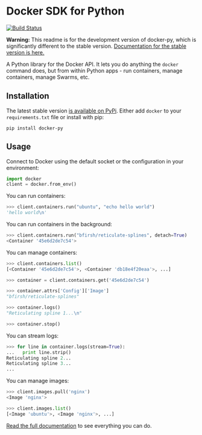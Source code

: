 # Docker SDK for Python

[![Build Status](https://travis-ci.org/docker/docker-py.svg?branch=master)](https://travis-ci.org/docker/docker-py)

**Warning:** This readme is for the development version of docker-py, which is significantly different to the stable version. [Documentation for the stable version is here.](https://docker-py.readthedocs.io/)

A Python library for the Docker API. It lets you do anything the `docker` command does, but from within Python apps - run containers, manage containers, manage Swarms, etc.

## Installation

The latest stable version [is available on PyPi](https://pypi.python.org/pypi/docker/). Either add `docker` to your `requirements.txt` file or install with pip:

    pip install docker-py

## Usage

Connect to Docker using the default socket or the configuration in your environment:

```python
import docker
client = docker.from_env()
```

You can run containers:

```python
>>> client.containers.run("ubuntu", "echo hello world")
'hello world\n'
```

You can run containers in the background:

```python
>>> client.containers.run("bfirsh/reticulate-splines", detach=True)
<Container '45e6d2de7c54'>
```

You can manage containers:

```python
>>> client.containers.list()
[<Container '45e6d2de7c54'>, <Container 'db18e4f20eaa'>, ...]

>>> container = client.containers.get('45e6d2de7c54')

>>> container.attrs['Config']['Image']
"bfirsh/reticulate-splines"

>>> container.logs()
"Reticulating spline 1...\n"

>>> container.stop()
```

You can stream logs:

```python
>>> for line in container.logs(stream=True):
...   print line.strip()
Reticulating spline 2...
Reticulating spline 3...
...
```

You can manage images:

```python
>>> client.images.pull('nginx')
<Image 'nginx'>

>>> client.images.list()
[<Image 'ubuntu'>, <Image 'nginx'>, ...]
```

[Read the full documentation](https://docker-py.readthedocs.io) to see everything you can do.
